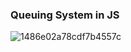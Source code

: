 ### Queuing System in JS

![1486e02a78cdf7b4557c](https://user-images.githubusercontent.com/70502261/185261589-e1839dfa-ff00-46bd-83e2-c0767714d790.png)
